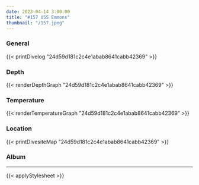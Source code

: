 ```yaml
---
date: 2023-04-14 3:00:00
title: "#157 USS Emmons"
thumbnail: "/157.jpeg"
---
```


### General

{{< printDivelog "24d59d181c2c4e1abab8641cabb42369" >}}

### Depth

{{< renderDepthGraph "24d59d181c2c4e1abab8641cabb42369" >}}

### Temperature

{{< renderTemperatureGraph "24d59d181c2c4e1abab8641cabb42369" >}}

### Location

{{< printDivesiteMap "24d59d181c2c4e1abab8641cabb42369" >}}

### Album

<center>
</center>

---

{{< applyStylesheet >}}
